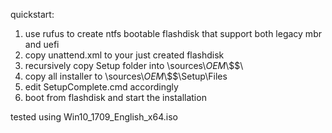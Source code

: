 quickstart:
1. use rufus to create ntfs bootable flashdisk that support both legacy mbr and uefi
2. copy unattend.xml to your just created flashdisk
3. recursively copy Setup folder into \sources\\$OEM$\\$$\
4. copy all installer to \sources\\$OEM$\\$$\Setup\Files
5. edit SetupComplete.cmd accordingly
6. boot from flashdisk and start the installation

tested using Win10_1709_English_x64.iso
